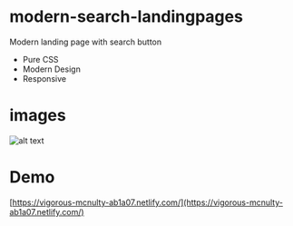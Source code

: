 # modern-search-landingpages
Modern landing page with search button

  - Pure CSS
  - Modern Design
  - Responsive
  
# images
![alt text](https://raw.githubusercontent.com/firmnardians/modern-search-landingpages/master/assets/images/Untitled.png)
  
 # Demo
[https://vigorous-mcnulty-ab1a07.netlify.com/](https://vigorous-mcnulty-ab1a07.netlify.com/) 
